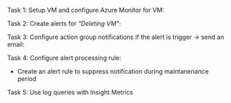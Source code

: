 

Task 1: Setup VM and configure Azure Monitor for VM:

Task 2: Create alerts for *"Deleting VM"*:

Task 3: Configure action group notifications if the alert is trigger -> send an email:

Task 4: Configure alert processing rule:
- Create an alert rule to suppress notification during maintanenance period

Task 5: Use log queries with Insight Metrics

